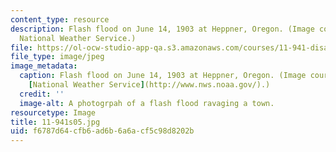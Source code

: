 ```yaml
---
content_type: resource
description: Flash flood on June 14, 1903 at Heppner, Oregon. (Image courtesy of the
  National Weather Service.)
file: https://ol-ocw-studio-app-qa.s3.amazonaws.com/courses/11-941-disaster-vulnerability-and-resilience-spring-2005/f6787d64cfb6ad6b6a6acf5c98d8202b_11-941s05.jpg
file_type: image/jpeg
image_metadata:
  caption: Flash flood on June 14, 1903 at Heppner, Oregon. (Image courtesy of the
    [National Weather Service](http://www.nws.noaa.gov/).)
  credit: ''
  image-alt: A photogrpah of a flash flood ravaging a town.
resourcetype: Image
title: 11-941s05.jpg
uid: f6787d64-cfb6-ad6b-6a6a-cf5c98d8202b
---
```

